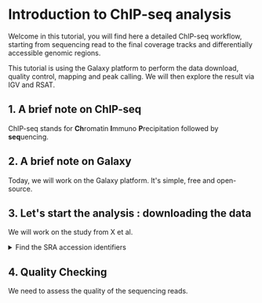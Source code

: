 # Introduction to ChIP-seq analysis

Welcome in this tutorial, you will find here a detailed ChIP-seq workflow, starting from sequencing read to the final coverage tracks and differentially accessible genomic regions.

This tutorial is using the Galaxy platform to perform the data download, quality control, mapping and peak calling. We will then explore the result via IGV and RSAT.

## 1. A brief note on ChIP-seq

ChIP-seq stands for **Ch**romatin **I**mmuno **P**recipitation followed by **seq**uencing.

## 2. A brief note on Galaxy

Today, we will work on the Galaxy platform. It's simple, free and open-source.

## 3. Let's start the analysis : downloading the data

We will work on the study from X et al.

<details>
  <summary>Find the SRA accession identifiers</summary>

  You are looking for a code starting with `GSE`. You usually find it in the *Data accessibility* section of an article.

  </details>


## 4. Quality Checking

We need to assess the quality of the sequencing reads.
